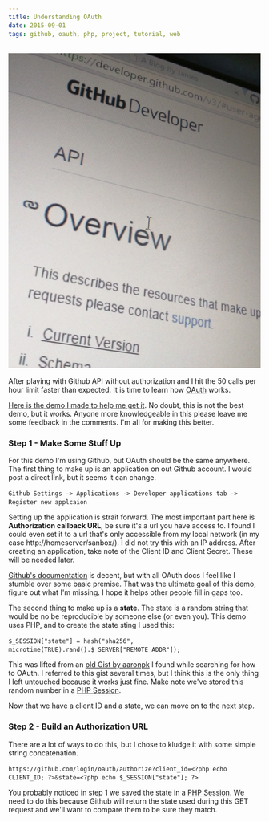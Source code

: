 ```yaml
---
title: Understanding OAuth
date: 2015-09-01
tags: github, oauth, php, project, tutorial, web
---
```


![Totally took a picture of the screen with my phone--trendy.][pic-1]

After playing with Github API without authorization and I hit the 50 calls per hour limit faster
than expected. It is time to learn how [OAuth][link-1] works.

[Here is the demo I made to help me get it][link-2]. No doubt, this is not the best demo, but it
works. Anyone more knowledgeable in this please leave me some feedback in the comments. I'm all for
making this better.

<!-- more -->

### Step 1 - Make Some Stuff Up

For this demo I'm using Github, but OAuth should be the same anywhere. The first thing to make up is
an application on out Github account. I would post a direct link, but it seems it can change.

`Github Settings -> Applications -> Developer applications tab -> Register new applcaion`

Setting up the application is strait forward. The most important part here is **Authorization
callback URL**, be sure it's a url you have access to. I found I could even set it to a url that's
only accessible from my local network (in my case http://homeserver/sanbox/). I did not try this
with an IP address. After creating an application, take note of the Client ID and Client Secret.
These will be needed later.

[Github's documentation][link-3] is decent, but with all OAuth docs I feel like I stumble over some
basic premise. That was the ultimate goal of this demo, figure out what I'm missing. I hope it helps
other people fill in gaps too.

The second thing to make up is a **state**. The state is a random string that would be no be
reproducible by someone else (or even you). This demo uses PHP, and to create the state sting I used
this:

`$_SESSION["state"] = hash("sha256", microtime(TRUE).rand().$_SERVER["REMOTE_ADDR"]);`

This was lifted from an [old Gist by aaronpk][link-4] I found while searching for how to OAuth. I
referred to this gist several times, but I think this is the only thing I left untouched because it
works just fine. Make note we've stored this random number in a [PHP Session][link-5].

Now that we have a client ID and a state, we can move on to the next step.

### Step 2 - Build an Authorization URL

There are a lot of ways to do this, but I chose to kludge it with some simple string concatenation.

`https://github.com/login/oauth/authorize?client_id=<?php echo CLIENT_ID; ?>&state=<?php echo $_SESSION["state"]; ?>`

You probably noticed in step 1 we saved the state in a [PHP Session][link-5]. We need to do this
because Github will return the state used during this GET request and we'll want to compare them to
be sure they match.




[pic-1]: ../images/IMG_20150829_122938.jpg "OAuth can be daunting"
[link-1]: https://en.wikipedia.org/wiki/OAuth
[link-2]: http://geekwagon.net/projects/github-oauth-demo/
[link-3]: https://developer.github.com/v3/oauth/
[link-4]: https://gist.github.com/aaronpk/3612742
[link-5]: http://php.net/manual/en/session.examples.basic.php
